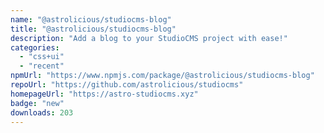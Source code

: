 ```yaml
---
name: "@astrolicious/studiocms-blog"
title: "@astrolicious/studiocms-blog"
description: "Add a blog to your StudioCMS project with ease!"
categories:
  - "css+ui"
  - "recent"
npmUrl: "https://www.npmjs.com/package/@astrolicious/studiocms-blog"
repoUrl: "https://github.com/astrolicious/studiocms"
homepageUrl: "https://astro-studiocms.xyz"
badge: "new"
downloads: 203
---
```

